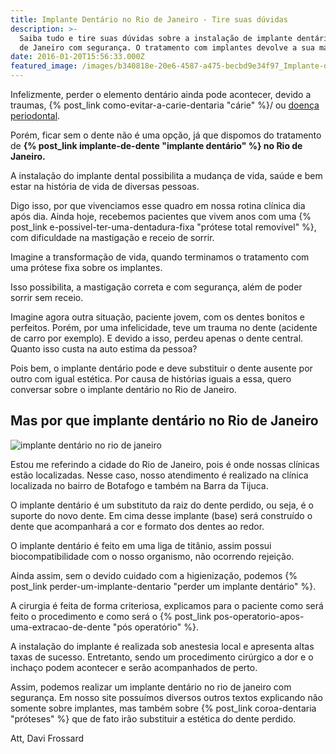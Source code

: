 ```yaml
---
title: Implante Dentário no Rio de Janeiro - Tire suas dúvidas
description: >-
  Saiba tudo e tire suas dúvidas sobre a instalação de implante dentário no Rio
  de Janeiro com segurança. O tratamento com implantes devolve a sua mastigação.
date: 2016-01-20T15:56:33.000Z
featured_image: /images/b340818e-20e6-4587-a475-becbd9e34f97_Implante-dentário-RJ-1.jpg
---
```


Infelizmente, perder o elemento dentário ainda pode acontecer, devido a traumas, {% post_link como-evitar-a-carie-dentaria "cárie" %}/ ou [doença periodontal](/tratamentos/periodontia/). 

Porém, ficar sem o dente não é uma opção, já que dispomos do tratamento de **{% post_link implante-de-dente "implante dentário" %} no Rio de Janeiro.** 

A instalação do implante dental possibilita a mudança de vida, saúde e bem estar na história de vida de diversas pessoas. 

Digo isso, por que vivenciamos esse quadro em nossa rotina clínica dia após dia. Ainda hoje, recebemos pacientes que vivem anos com uma {% post_link e-possivel-ter-uma-dentadura-fixa "prótese total removível" %}, com dificuldade na mastigação e receio de sorrir. 

Imagine a transformação de vida, quando terminamos o tratamento com uma prótese fixa sobre os implantes. 

Isso possibilita, a mastigação correta e com segurança, além de poder sorrir sem receio. 

Imagine agora outra situação, paciente jovem, com os dentes bonitos e perfeitos. Porém, por uma infelicidade, teve um trauma no dente (acidente de carro por exemplo). E devido a isso, perdeu apenas o dente central. Quanto isso custa na auto estima da pessoa? 

Pois bem, o implante dentário pode e deve substituir o dente ausente por outro com igual estética. Por causa de histórias iguais a essa, quero conversar sobre o implante dentário no Rio de Janeiro.

Mas por que implante dentário no Rio de Janeiro
-----------------------------------------------

![implante dentário no rio de janeiro](/images/cbb4bfad-1621-4550-9056-921841c114df_implante-dentário-rio-de-janeiro.jpg) 

Estou me referindo a cidade do Rio de Janeiro, pois é onde nossas clínicas estão localizadas. Nesse caso, nosso atendimento é realizado na clínica localizada no bairro de Botafogo e também na Barra da Tijuca. 

O implante dentário é um substituto da raiz do dente perdido, ou seja, é o suporte do novo dente. Em cima desse implante (base) será construído o dente que acompanhará a cor e formato dos dentes ao redor. 

O implante dentário é feito em uma liga de titânio, assim possui biocompatibilidade com o nosso organismo, não ocorrendo rejeição. 

Ainda assim, sem o devido cuidado com a higienização, podemos {% post_link perder-um-implante-dentario "perder um implante dentário" %}. 

A cirurgia é feita de forma criteriosa, explicamos para o paciente como será feito o procedimento e como será o {% post_link pos-operatorio-apos-uma-extracao-de-dente "pós operatório" %}. 

A instalação do implante é realizada sob anestesia local e apresenta altas taxas de sucesso. Entretanto, sendo um procedimento cirúrgico a dor e o inchaço podem acontecer e serão acompanhados de perto. 

Assim, podemos realizar um implante dentário no rio de janeiro com segurança. Em nosso site possuímos diversos outros textos explicando não somente sobre implantes, mas também sobre {% post_link coroa-dentaria "próteses" %} que de fato irão substituir a estética do dente perdido.

Att,
Davi Frossard
